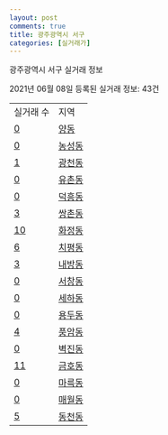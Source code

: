 ```yaml
---
layout: post
comments: true
title: 광주광역시 서구
categories: [실거래가]
---
```


광주광역시 서구 실거래 정보

2021년 06월 08일 등록된 실거래 정보: 43건


<table>
  <tr>
    <td>실거래 수</td>
    <td>지역</td>
  </tr>

  
  <tr>
    <td><a href="2914010400.html">0</a></td>
    <td><a href="2914010400.html">양동</a></td>
  </tr>
    

  <tr>
    <td><a href="2914010600.html">0</a></td>
    <td><a href="2914010600.html">농성동</a></td>
  </tr>
    

  <tr>
    <td><a href="2914011500.html">1</a></td>
    <td><a href="2914011500.html">광천동</a></td>
  </tr>
    

  <tr>
    <td><a href="2914011600.html">0</a></td>
    <td><a href="2914011600.html">유촌동</a></td>
  </tr>
    

  <tr>
    <td><a href="2914011700.html">0</a></td>
    <td><a href="2914011700.html">덕흥동</a></td>
  </tr>
    

  <tr>
    <td><a href="2914011800.html">3</a></td>
    <td><a href="2914011800.html">쌍촌동</a></td>
  </tr>
    

  <tr>
    <td><a href="2914011900.html">10</a></td>
    <td><a href="2914011900.html">화정동</a></td>
  </tr>
    

  <tr>
    <td><a href="2914012000.html">6</a></td>
    <td><a href="2914012000.html">치평동</a></td>
  </tr>
    

  <tr>
    <td><a href="2914012100.html">3</a></td>
    <td><a href="2914012100.html">내방동</a></td>
  </tr>
    

  <tr>
    <td><a href="2914012500.html">0</a></td>
    <td><a href="2914012500.html">서창동</a></td>
  </tr>
    

  <tr>
    <td><a href="2914012600.html">0</a></td>
    <td><a href="2914012600.html">세하동</a></td>
  </tr>
    

  <tr>
    <td><a href="2914012700.html">0</a></td>
    <td><a href="2914012700.html">용두동</a></td>
  </tr>
    

  <tr>
    <td><a href="2914012800.html">4</a></td>
    <td><a href="2914012800.html">풍암동</a></td>
  </tr>
    

  <tr>
    <td><a href="2914012900.html">0</a></td>
    <td><a href="2914012900.html">벽진동</a></td>
  </tr>
    

  <tr>
    <td><a href="2914013000.html">11</a></td>
    <td><a href="2914013000.html">금호동</a></td>
  </tr>
    

  <tr>
    <td><a href="2914013100.html">0</a></td>
    <td><a href="2914013100.html">마륵동</a></td>
  </tr>
    

  <tr>
    <td><a href="2914013200.html">0</a></td>
    <td><a href="2914013200.html">매월동</a></td>
  </tr>
    

  <tr>
    <td><a href="2914013300.html">5</a></td>
    <td><a href="2914013300.html">동천동</a></td>
  </tr>
    


</table>
    